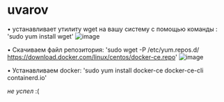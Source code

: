 # uvarov
• устанавливает утилиту wget на вашу систему с помощью команды : 'sudo yum install wget'
![image](https://github.com/user-attachments/assets/b0d9a2a5-8ee7-46d3-b5e2-0c2c0d209b4e)

• Скачиваем файл репозитория: 'sudo wget -P /etc/yum.repos.d/ https://download.docker.com/linux/centos/docker-ce.repo'
![image](https://github.com/user-attachments/assets/ee10e104-83f4-411d-92b4-40fcea367ab1)

• Устанавливаем docker: 'sudo yum install docker-ce docker-ce-cli containerd.io'

*не успел* :(
